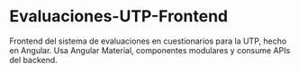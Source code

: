 # Evaluaciones-UTP-Frontend
Frontend del sistema de evaluaciones en cuestionarios para la UTP, hecho en Angular. Usa Angular Material, componentes modulares y consume APIs del backend.
